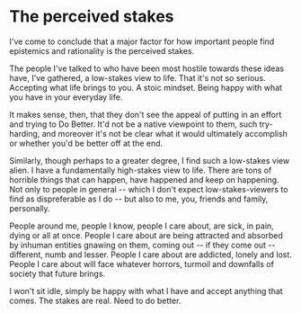 # The perceived stakes

I've come to conclude that a major factor for how important people find epistemics and rationality is the perceived stakes.

The people I've talked to who have been most hostile towards these ideas have, I've gathered, a low-stakes view to life. That it's not so serious. Accepting what life brings to you. A stoic mindset. Being happy with what you have in your everyday life.

It makes sense, then, that they don't see the appeal of putting in an effort and trying to Do Better. It'd not be a native viewpoint to them, such try-harding, and moreover it's not be clear what it would ultimately accomplish or whether you'd be better off at the end.

Similarly, though perhaps to a greater degree, I find such a low-stakes view alien. I have a fundamentally high-stakes view to life. There are tons of horrible things that can happen, have happened and keep on happening. Not only to people in general -- which I don't expect low-stakes-viewers to find as dispreferable as I do -- but also to me, you, friends and family, personally.

People around me, people I know, people I care about, are sick, in pain, dying or all at once. People I care about are being attracted and absorbed by inhuman entities gnawing on them, coming out -- if they come out -- different, numb and lesser. People I care about are addicted, lonely and lost. People I care about will face whatever horrors, turmoil and downfalls of society that future brings.

I won't sit idle, simply be happy with what I have and accept anything that comes. The stakes are real. Need to do better.
